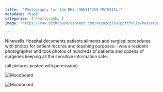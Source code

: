 ```yaml
---
title:  "Photography for the NHS [SENSITIVE MATERIAL]"
metadate: "hide"
categories: [ Photography ]
image: "https://raw.githubusercontent.com/kapazoglou/portfolio/master/assets/images/item/pht_1.png"

---
```


Ninewells Hospital documents patients ailments and surgical procedures with photos for patient records and teaching purposes. I was a resident photographer and took photos of hundreds of patients and dozens of surgeries keeping all the sensitive information safe. 

(all pictures posted with permission)

![Moodboard](https://raw.githubusercontent.com/kapazoglou/portfolio/master/assets/images/item/pht_3.png)

![Moodboard](https://raw.githubusercontent.com/kapazoglou/portfolio/master/assets/images/item/pht_10.png)
